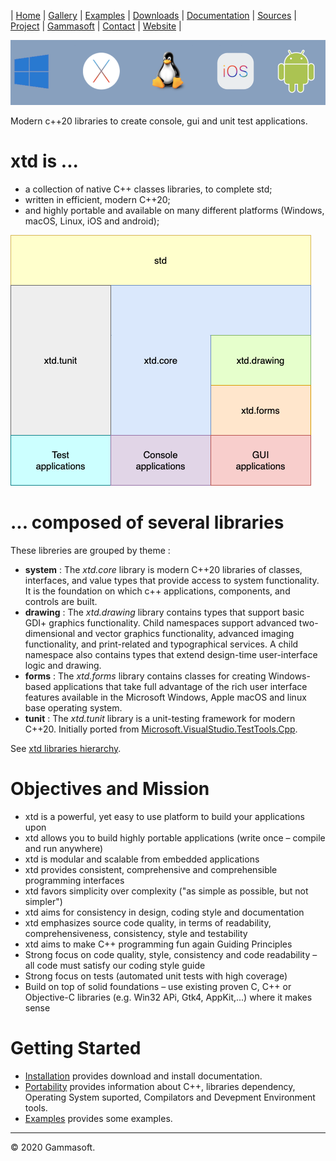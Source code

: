 | [Home](home.md) | [Gallery](gallery.md) | [Examples](examples.md) | [Downloads](downloads.md) | [Documentation](documentation.md) | [Sources](https://github.com/gammasoft71/xtd) | [Project](https://sourceforge.net/projects/xtdpro/) | [Gammasoft](gammasoft.md)  | [Contact](contact.md) | [Website](https://gammasoft71.wixsite.com/xtdpro) |

[![operating_systems_logo](pictures/operating_systems.png)](https://gammasoft71.wixsite.com/xtdpro)

Modern c++20 libraries to create console, gui and unit test applications.

# xtd is ...

* a collection of native C++ classes libraries, to complete std;
* written in efficient, modern C++20;
* and highly portable and available on many different platforms (Windows, macOS, Linux, iOS and android);


[![architecture_logo](pictures/block_diagram.png)](hierarchy.md)

# ... composed of several libraries

These libreries are grouped by theme :

- **system** : The *xtd.core* library is modern C++20 libraries of classes, interfaces, and value types that provide access to system functionality. It is the foundation on which c++ applications, components, and controls are built.
- **drawing** : The *xtd.drawing* library contains types that support basic GDI+ graphics functionality. Child namespaces support advanced two-dimensional and vector graphics functionality, advanced imaging functionality, and print-related and typographical services. A child namespace also contains types that extend design-time user-interface logic and drawing.
- **forms** : The *xtd.forms* library contains classes for creating Windows-based applications that take full advantage of the rich user interface features available in the Microsoft Windows, Apple macOS and linux base operating system.
- **tunit** : The *xtd.tunit* library is a unit-testing framework for modern C++20. Initially ported from [Microsoft.VisualStudio.TestTools.Cpp](https://docs.microsoft.com/en-us/visualstudio/test/microsoft-visualstudio-testtools-cppunittestframework-api-reference).

See [xtd libraries hierarchy](hierarchy.md).

# Objectives and Mission

* xtd is a powerful, yet easy to use platform to build your applications upon
* xtd allows you to build highly portable applications (write once – compile and run anywhere)
* xtd is modular and scalable from embedded applications
* xtd provides consistent, comprehensive and comprehensible programming interfaces
* xtd favors simplicity over complexity ("as simple as possible, but not simpler")
* xtd aims for consistency in design, coding style and documentation
* xtd emphasizes source code quality, in terms of readability, comprehensiveness, consistency, style and testability
* xtd aims to make C++ programming fun again Guiding Principles
* Strong focus on code quality, style, consistency and code readability –all code must satisfy our coding style guide
* Strong focus on tests (automated unit tests with high coverage)
* Build on top of solid foundations – use existing proven C, C++ or Objective-C libraries (e.g. Win32 APi, Gtk4, AppKit,...) where it makes sense

# Getting Started

* [Installation](downloads.md) provides download and install documentation.
* [Portability](portability.md) provides information about C++, libraries dependency, Operating System suported, Compilators and Devepment Environment tools.
* [Examples](../examples/README.md) provides some examples.

______________________________________________________________________________________________

© 2020 Gammasoft.
